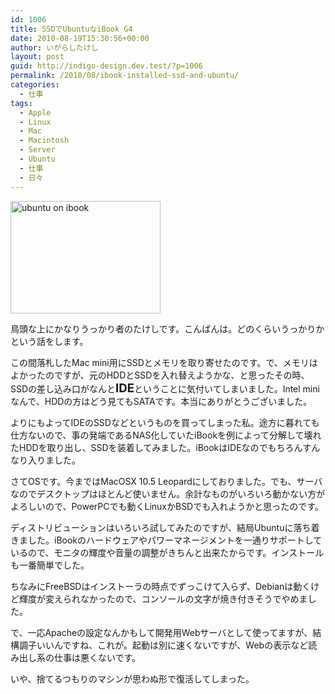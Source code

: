 ```yaml
---
id: 1006
title: SSDでUbuntuなiBook G4
date: 2010-08-19T15:30:56+00:00
author: いがらしたけし
layout: post
guid: http://indigo-design.dev.test/?p=1006
permalink: /2010/08/ibook-installed-ssd-and-ubuntu/
categories:
  - 仕事
tags:
  - Apple
  - Linux
  - Mac
  - Macintosh
  - Server
  - Ubuntu
  - 仕事
  - 日々
---
```

<a href="http://photozou.jp/photo/show/120767/46314502"><img src="http://art34.photozou.jp/pub/767/120767/photo/46314502.jpg" alt="ubuntu on ibook" width="240" height="180" /></a>

鳥頭な上にかなりうっかり者のたけしです。こんばんは。どのくらいうっかりかという話をします。 

この間落札したMac mini用にSSDとメモリを取り寄せたのです。で、メモリはよかったのですが、元のHDDとSSDを入れ替えようかな、と思ったその時、SSDの差し込み口がなんと<span style="font-weight:bold;font-size:133%;">IDE</span>ということに気付いてしまいました。Intel miniなんで、HDDの方はどう見てもSATAです。本当にありがとうございました。 

よりにもよってIDEのSSDなどというものを買ってしまった私。途方に暮れても仕方ないので、事の発端であるNAS化していたiBookを例によって分解して壊れたHDDを取り出し、SSDを装着してみました。iBookはIDEなのでもちろんすんなり入りました。 
<!--more-->
さてOSです。今まではMacOSX 10.5 Leopardにしておりました。でも、サーバなのでデスクトップはほとんど使いません。余計なものがいろいろ動かない方がよろしいので、PowerPCでも動くLinuxかBSDでも入れようかと思ったのです。 

ディストリビューションはいろいろ試してみたのですが、結局Ubuntuに落ち着きました。iBookのハードウェアやパワーマネージメントを一通りサポートしているので、モニタの輝度や音量の調整がきちんと出来たからです。インストールも一番簡単でした。 

ちなみにFreeBSDはインストーラの時点でずっこけて入らず、Debianは動くけど輝度が変えられなかったので、コンソールの文字が焼き付きそうでやめました。 

で、一応Apacheの設定なんかもして開発用Webサーバとして使ってますが、結構調子いいんですね、これが。起動は別に速くないですが、Webの表示など読み出し系の仕事は悪くないです。 

いや、捨てるつもりのマシンが思わぬ形で復活してしまった。